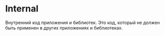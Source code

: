 # Internal

Внутренний код приложения и библиотек. Это код, который не должен быть применен в других приложениях и библиотеках.